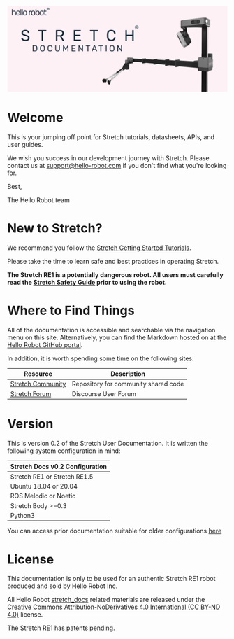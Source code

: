 ![](./images/banner.png)

# Welcome
This is your jumping off point for Stretch tutorials, datasheets, APIs, and user guides. 

We wish you success in our development journey with Stretch. Please contact us at [support@hello-robot.com](mailto:support@hello-robot.com) if you don't find what you're looking for.

Best, 

The Hello Robot team

# New to Stretch?
We recommend you follow the [Stretch Getting Started Tutorials](). 

Please take the time to learn safe and best practices in operating Stretch.  

**The Stretch RE1 is a potentially dangerous robot. All users must carefully read the [Stretch Safety Guide](robot_safety_guide.md) prior to using the robot.**
# Where to Find Things 
All of the documentation is accessible and searchable via the navigation menu on this site. Alternatively, you can find the Markdown hosted on at the [Hello Robot GitHub portal](github.com/hello-robot).

In addition, it is worth spending some time on the following sites:

| Resource                                                                | Description                                                  |
|-------------------------------------------------------------------------|--------------------------------------------------------------|
| [Stretch Community](dex_wrist_user_guide.md)                            | Repository for community shared code                         |
| [Stretch Forum](battery_maintenance_guide.md)                           | Discourse User Forum                                         |


# Version
This is version 0.2 of the Stretch User Documentation. It is written the following system configuration in mind:


| Stretch Docs v0.2 Configuration | 
|---------------------------------|
| Stretch RE1 or Stretch RE1.5    |
| Ubuntu 18.04 or 20.04           |
| ROS Melodic or Noetic           |
| Stretch Body >=0.3              |
| Python3                         |


You can access prior documentation suitable for older configurations [here]()

# License

This documentation is only to be used for an authentic Stretch RE1 robot produced and sold by Hello Robot Inc. 

All Hello Robot [stretch_docs](https://github.com/hello-robot/stretch_docs) related materials are released under the [Creative Commons Attribution-NoDerivatives 4.0 International (CC BY-ND 4.0)](https://creativecommons.org/licenses/by-nd/4.0) license.

The Stretch RE1 has patents pending.

